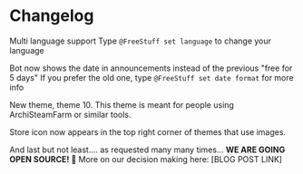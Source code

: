# Changelog

Multi language support
Type `@FreeStuff set language` to change your language

Bot now shows the date in announcements instead of the previous "free for 5 days"
If you prefer the old one, type `@FreeStuff set date format` for more info

New theme, theme 10. This theme is meant for people using ArchiSteamFarm or similar tools.

Store icon now appears in the top right corner of themes that use images.

And last but not least.... as requested many many times... **WE ARE GOING OPEN SOURCE! :tada:**
More on our decision making here: [BLOG POST LINK]

